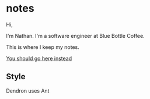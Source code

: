 # notes
Hi,

I'm Nathan. I'm a software engineer at Blue Bottle Coffee.

This is where I keep my notes. 

[You should go here instead](https://helle253.github.io/notes/)

## Style
Dendron uses Ant

